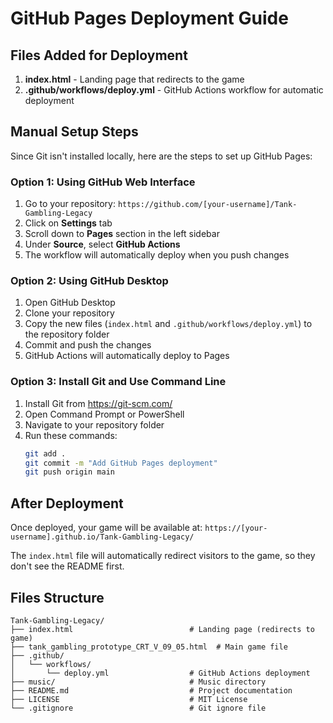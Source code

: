 # GitHub Pages Deployment Guide

## Files Added for Deployment

1. **index.html** - Landing page that redirects to the game
2. **.github/workflows/deploy.yml** - GitHub Actions workflow for automatic deployment

## Manual Setup Steps

Since Git isn't installed locally, here are the steps to set up GitHub Pages:

### Option 1: Using GitHub Web Interface

1. Go to your repository: `https://github.com/[your-username]/Tank-Gambling-Legacy`
2. Click on **Settings** tab
3. Scroll down to **Pages** section in the left sidebar
4. Under **Source**, select **GitHub Actions**
5. The workflow will automatically deploy when you push changes

### Option 2: Using GitHub Desktop

1. Open GitHub Desktop
2. Clone your repository
3. Copy the new files (`index.html` and `.github/workflows/deploy.yml`) to the repository folder
4. Commit and push the changes
5. GitHub Actions will automatically deploy to Pages

### Option 3: Install Git and Use Command Line

1. Install Git from https://git-scm.com/
2. Open Command Prompt or PowerShell
3. Navigate to your repository folder
4. Run these commands:
   ```bash
   git add .
   git commit -m "Add GitHub Pages deployment"
   git push origin main
   ```

## After Deployment

Once deployed, your game will be available at:
`https://[your-username].github.io/Tank-Gambling-Legacy/`

The `index.html` file will automatically redirect visitors to the game, so they don't see the README first.

## Files Structure

```
Tank-Gambling-Legacy/
├── index.html                          # Landing page (redirects to game)
├── tank_gambling_prototype_CRT_V_09_05.html  # Main game file
├── .github/
│   └── workflows/
│       └── deploy.yml                  # GitHub Actions deployment
├── music/                              # Music directory
├── README.md                           # Project documentation
├── LICENSE                             # MIT License
└── .gitignore                          # Git ignore file
```
